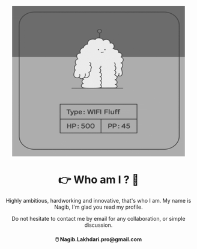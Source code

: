 
<p align="center">
    <kbd>
        <img width="460" height="400" src="./img/hi.gif"/>
    </kbd>
</p>

<h1 align="center">👉 Who am I ? 🤏</h1>

<p align="center">
Highly ambitious, hardworking and innovative, that's who I am. My name is Nagib, I'm glad you read my profile.
</p>

<p align="center">
Do not hesitate to contact me by email for any collaboration, or simple 
discussion.
</p>

<h4 align="center">🖱️ Nagib.Lakhdari.pro@gmail.com</h4>
